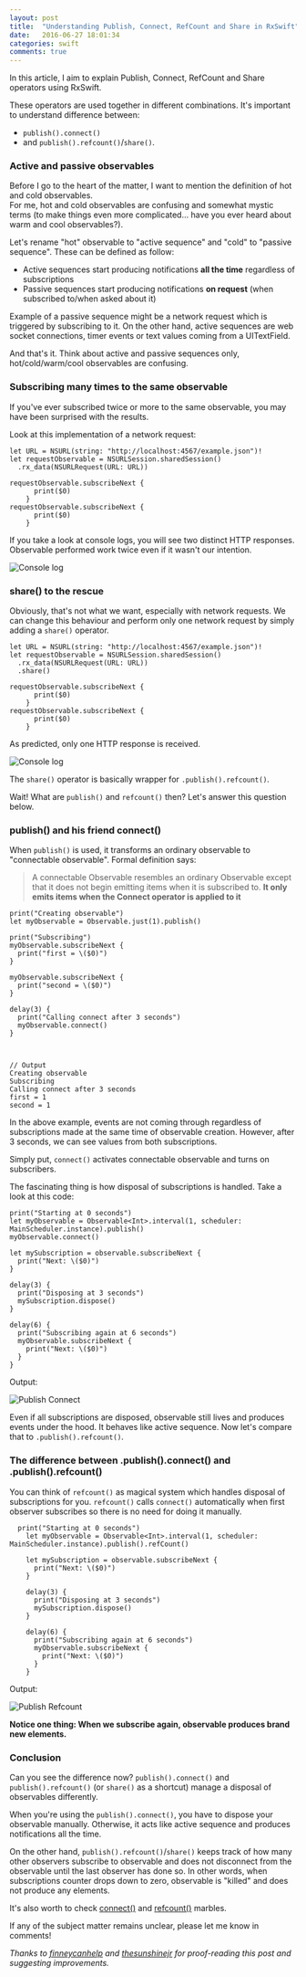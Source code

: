 ```yaml
---
layout: post
title:  "Understanding Publish, Connect, RefCount and Share in RxSwift"
date:   2016-06-27 18:01:34
categories: swift
comments: true
---
```


In this article, I aim to explain Publish, Connect, RefCount and Share operators
using RxSwift.

These operators are used together in different combinations. It's important to understand
difference between:

* `publish().connect()`
* and `publish().refcount()`/`share()`.

### Active and passive observables
Before I go to the heart of the matter, I want to mention the definition of hot
and cold observables.  
For me, hot and cold observables are confusing and somewhat mystic terms
(to make things even more complicated... have you ever heard about warm and cool observables?).

Let's rename "hot" observable to "active sequence" and "cold"
to "passive sequence". These can be defined as follow:

- Active sequences start producing notifications **all the time** regardless of subscriptions
- Passive sequences start producing notifications **on request** (when subscribed to/when asked about it)

Example of a passive sequence might be a network
request which is triggered by subscribing to it. On the other hand, active
sequences are web socket connections, timer events or text values coming from a UITextField.


And that's it. Think about active and passive sequences only, hot/cold/warm/cool
observables are confusing.


### Subscribing many times to the same observable
If you've ever subscribed twice or more to the same observable,
you may have been surprised with the results.

Look at this implementation of a network request:


    let URL = NSURL(string: "http://localhost:4567/example.json")!
    let requestObservable = NSURLSession.sharedSession()
      .rx_data(NSURLRequest(URL: URL))

    requestObservable.subscribeNext {
          print($0)
        }
    requestObservable.subscribeNext {
          print($0)
        }

If you take a look at console logs, you will see two distinct HTTP responses.
Observable performed work twice even if it wasn't our intention.


![Console log](/images/console-log-1.png)


### share() to the rescue
Obviously, that's not what we want, especially with network requests. We can change this behaviour and perform only one network
request by simply adding a `share()` operator.

    let URL = NSURL(string: "http://localhost:4567/example.json")!
    let requestObservable = NSURLSession.sharedSession()
      .rx_data(NSURLRequest(URL: URL))
      .share()

    requestObservable.subscribeNext {
          print($0)
        }
    requestObservable.subscribeNext {
          print($0)
        }

As predicted, only one HTTP response is received.


![Console log](/images/console-log-2.png)


The `share()` operator is basically wrapper for `.publish().refcount()`.


Wait! What are `publish()` and `refcount()` then?
Let's answer this question below.

### publish() and his friend connect()
When `publish()` is used, it transforms an ordinary observable to "connectable
observable". Formal definition says:


> A connectable Observable resembles an ordinary Observable except that it does not begin emitting items when it is subscribed to. **It only emits items when the Connect operator is applied to it**




    print("Creating observable")
    let myObservable = Observable.just(1).publish()

    print("Subscribing")
    myObservable.subscribeNext {
      print("first = \($0)")
    }

    myObservable.subscribeNext {
      print("second = \($0)")
    }

    delay(3) {
      print("Calling connect after 3 seconds")
      myObservable.connect()
    }



    // Output
    Creating observable
    Subscribing
    Calling connect after 3 seconds
    first = 1
    second = 1


In the above example, events are not coming through regardless of subscriptions
made at the same time of observable creation. However, after 3 seconds, we can see
values from both subscriptions.

Simply put, `connect()` activates connectable observable and turns on subscribers.

The fascinating thing is how disposal of subscriptions is handled.
Take a look at this code:


    print("Starting at 0 seconds")
    let myObservable = Observable<Int>.interval(1, scheduler: MainScheduler.instance).publish()
    myObservable.connect()

    let mySubscription = observable.subscribeNext {
      print("Next: \($0)")
    }

    delay(3) {
      print("Disposing at 3 seconds")
      mySubscription.dispose()
    }

    delay(6) {
      print("Subscribing again at 6 seconds")
      myObservable.subscribeNext {
        print("Next: \($0)")
      }
    }


Output:


![Publish Connect](/images/publish-connect.gif)

Even if all subscriptions are disposed, observable still lives and produces events
under the hood. It behaves like active sequence. Now let's compare that to
`.publish().refcount()`.


### The difference between .publish().connect() and .publish().refcount()
You can think of `refcount()` as magical system which handles disposal
of subscriptions for you. `refcount()` calls `connect()` automatically when first observer subscribes so there is no need for doing it manually.


      print("Starting at 0 seconds")
        let myObservable = Observable<Int>.interval(1, scheduler: MainScheduler.instance).publish().refCount()

        let mySubscription = observable.subscribeNext {
          print("Next: \($0)")
        }

        delay(3) {
          print("Disposing at 3 seconds")
          mySubscription.dispose()
        }

        delay(6) {
          print("Subscribing again at 6 seconds")
          myObservable.subscribeNext {
            print("Next: \($0)")
          }
        }

Output:


![Publish Refcount](/images/publish-refcount.gif)


**Notice one thing: When we subscribe again, observable produces brand new elements.**

### Conclusion
Can you see the difference now? `publish().connect()` and `publish().refcount()` (or `share()` as a shortcut)
manage a disposal of observables differently.


When you're using the `publish().connect()`, you have to dispose your observable manually.
Otherwise, it acts like active sequence and produces notifications all the time.


On the other hand, `publish().refcount()`/`share()` keeps track of how many other observers subscribe to observable
and does not disconnect from the observable until the last observer has done so.
In other words, when subscriptions counter drops down to zero, observable is "killed" and does not produce any elements.


It's also worth to check [connect()](http://reactivex.io/documentation/operators/connect.html) and [refcount()](http://reactivex.io/documentation/operators/refcount.html) marbles.


If any of the subject matter remains unclear, please let me know in comments!


*Thanks to [finneycanhelp](https://twitter.com/finneycanhelp) and [thesunshinejr](https://twitter.com/thesunshinejr) for proof-reading this post and suggesting improvements.*
